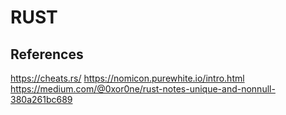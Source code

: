 # RUST

## References
https://cheats.rs/
https://nomicon.purewhite.io/intro.html
https://medium.com/@0xor0ne/rust-notes-unique-and-nonnull-380a261bc689
